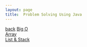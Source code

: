 ```yaml
---
layout: page
title:  Problem Solving Using Java 
---
```

[back](./)
[Big O](Chapter01.md)  
[Array](Chapter02.md)  
[List & Stack](Chapter03.md)  
